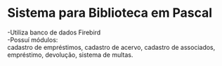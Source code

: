 # Sistema para Biblioteca em Pascal

-Utiliza banco de dados Firebird<br>
-Possuí módulos:<br>
<t> cadastro de empréstimos, cadastro de acervo, cadastro de associados, empréstimo, devolução, sistema de multas.
